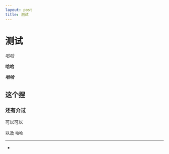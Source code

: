 ```yaml
---
layout: post
title: 测试
---
```


# 测试

*哈哈*

**哈哈**

***哈哈***

## 这个捏

### 还有介过

可以可以

以及   `哈哈`

---

- ​



